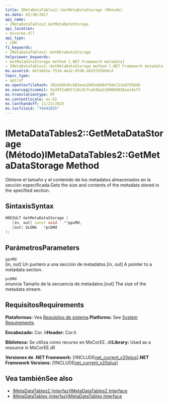 ```yaml
---
title: IMetaDataTables2::GetMetaDataStorage (Método)
ms.date: 03/30/2017
api_name:
- IMetaDataTables2.GetMetaDataStorage
api_location:
- mscoree.dll
api_type:
- COM
f1_keywords:
- IMetaDataTables2::GetMetaDataStorage
helpviewer_keywords:
- GetMetaDataStorage method [.NET Framework metadata]
- IMetaDataTables2::GetMetaDataStorage method [.NET Framework metadata]
ms.assetid: 667a6d1e-753d-4ea2-8fd8-a8337d1bb9cd
topic_type:
- apiref
ms.openlocfilehash: 302e9db3bc683eaa2b65e0b0479de721e07d56db
ms.sourcegitcommit: 9a39f2a06f110c9c7ca54ba216900d038aa14ef3
ms.translationtype: MT
ms.contentlocale: es-ES
ms.lasthandoff: 11/23/2019
ms.locfileid: "74442655"
---
```

# <a name="imetadatatables2getmetadatastorage-method"></a><span data-ttu-id="b1b60-102">IMetaDataTables2::GetMetaDataStorage (Método)</span><span class="sxs-lookup"><span data-stu-id="b1b60-102">IMetaDataTables2::GetMetaDataStorage Method</span></span>
<span data-ttu-id="b1b60-103">Obtiene el tamaño y el contenido de los metadatos almacenados en la sección especificada.</span><span class="sxs-lookup"><span data-stu-id="b1b60-103">Gets the size and contents of the metadata stored in the specified section.</span></span>  
  
## <a name="syntax"></a><span data-ttu-id="b1b60-104">Sintaxis</span><span class="sxs-lookup"><span data-stu-id="b1b60-104">Syntax</span></span>  
  
```cpp  
HRESULT GetMetaDataStorage (  
   [in, out] const void   **ppvMd,  
   [out] ULONG   *pcbMd  
);  
```  
  
## <a name="parameters"></a><span data-ttu-id="b1b60-105">Parámetros</span><span class="sxs-lookup"><span data-stu-id="b1b60-105">Parameters</span></span>  
 `ppvMd`  
 <span data-ttu-id="b1b60-106">[in, out] Un puntero a una sección de metadatos.</span><span class="sxs-lookup"><span data-stu-id="b1b60-106">[in, out] A pointer to a metadata section.</span></span>  
  
 `pcbMd`  
 <span data-ttu-id="b1b60-107">enuncia Tamaño de la secuencia de metadatos.</span><span class="sxs-lookup"><span data-stu-id="b1b60-107">[out] The size of the metadata stream.</span></span>  
  
## <a name="requirements"></a><span data-ttu-id="b1b60-108">Requisitos</span><span class="sxs-lookup"><span data-stu-id="b1b60-108">Requirements</span></span>  
 <span data-ttu-id="b1b60-109">**Plataformas:** Vea [Requisitos de sistema](../../../../docs/framework/get-started/system-requirements.md).</span><span class="sxs-lookup"><span data-stu-id="b1b60-109">**Platforms:** See [System Requirements](../../../../docs/framework/get-started/system-requirements.md).</span></span>  
  
 <span data-ttu-id="b1b60-110">**Encabezado:** Cor. h</span><span class="sxs-lookup"><span data-stu-id="b1b60-110">**Header:** Cor.h</span></span>  
  
 <span data-ttu-id="b1b60-111">**Biblioteca:** Se utiliza como recurso en MsCorEE. dll</span><span class="sxs-lookup"><span data-stu-id="b1b60-111">**Library:** Used as a resource in MsCorEE.dll</span></span>  
  
 <span data-ttu-id="b1b60-112">**Versiones de .NET Framework:** [!INCLUDE[net_current_v20plus](../../../../includes/net-current-v20plus-md.md)]</span><span class="sxs-lookup"><span data-stu-id="b1b60-112">**.NET Framework Versions:** [!INCLUDE[net_current_v20plus](../../../../includes/net-current-v20plus-md.md)]</span></span>  
  
## <a name="see-also"></a><span data-ttu-id="b1b60-113">Vea también</span><span class="sxs-lookup"><span data-stu-id="b1b60-113">See also</span></span>

- [<span data-ttu-id="b1b60-114">IMetaDataTables2 (interfaz)</span><span class="sxs-lookup"><span data-stu-id="b1b60-114">IMetaDataTables2 Interface</span></span>](../../../../docs/framework/unmanaged-api/metadata/imetadatatables2-interface.md)
- [<span data-ttu-id="b1b60-115">IMetaDataTables (interfaz)</span><span class="sxs-lookup"><span data-stu-id="b1b60-115">IMetaDataTables Interface</span></span>](../../../../docs/framework/unmanaged-api/metadata/imetadatatables-interface.md)
